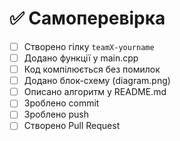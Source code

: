 # ✅ Самоперевірка

- [ ] Створено гілку `teamX-yourname`
- [ ] Додано функції у main.cpp
- [ ] Код компілюється без помилок
- [ ] Додано блок-схему (diagram.png)
- [ ] Описано алгоритм у README.md
- [ ] Зроблено commit
- [ ] Зроблено push
- [ ] Створено Pull Request
